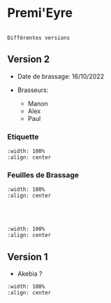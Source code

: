 # Premi'Eyre

```{note}

Différentes versions

```

## Version 2

- Date de brassage: 16/10/2022

- Brasseurs:
    - Manon
    - Alex
    - Paul

### Etiquette

```{image} Docs/Premy_Eyre-V2.png
:width: 100%
:align: center

```

### Feuilles de Brassage


```{image} Feuilles-de-brassage/V2/20230524_191237.jpg
:width: 100%
:align: center

```

<br>
<br>

```{image} Feuilles-de-brassage/V2/20230524_191246.jpg
:width: 100%
:align: center

```



## Version 1

- Akebia ?

```{image} Docs/Premy_Eyre-Akebia.png
:width: 100%
:align: center

```